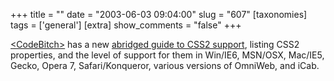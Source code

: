 +++
title = ""
date = "2003-06-03 09:04:00"
slug = "607"
[taxonomies]
tags = ['general']
[extra]
show_comments = "false"
+++

[&lt;CodeBitch&gt;](http://macedition.com/cb/) has a new [abridged guide to CSS2 support](http://macedition.com/cb/resources/abridgedcsssupport.html), listing CSS2 properties, and the level of support for them in Win/IE6, MSN/OSX, Mac/IE5, Gecko, Opera 7, Safari/Konqueror, various versions of OmniWeb, and iCab.
